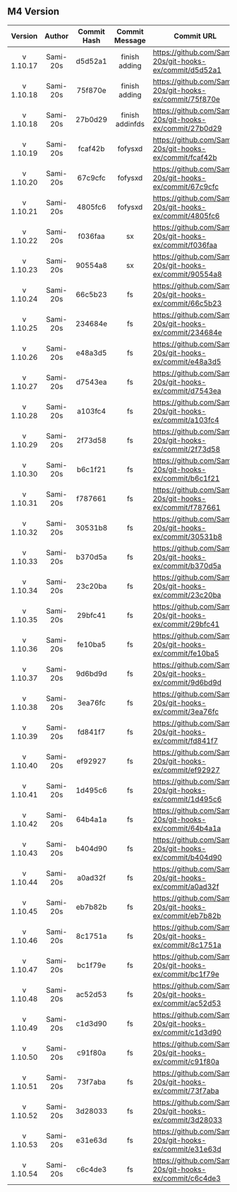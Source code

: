 ## M4 Version

|  Version  |  Author  | Commit Hash | Commit Message  | Commit URL                                              | Date                |
| :-------: | :------: | :---------: | :-------------: | ------------------------------------------------------- | ------------------- |
| v 1.10.17 | Sami-20s |   d5d52a1   |  finish adding  | https://github.com/Sami-20s/git-hooks-ex/commit/d5d52a1 | 2023-12-05 17:30:45 |
| v 1.10.18 | Sami-20s |   75f870e   |  finish adding  | https://github.com/Sami-20s/git-hooks-ex/commit/75f870e | 2023-12-05 17:31:54 |
| v 1.10.18 | Sami-20s |   27b0d29   | finish addinfds | https://github.com/Sami-20s/git-hooks-ex/commit/27b0d29 | 2023-12-05 17:32:34 |
| v 1.10.19 | Sami-20s |   fcaf42b   |     fofysxd     | https://github.com/Sami-20s/git-hooks-ex/commit/fcaf42b | 2023-12-05 17:35:19 |
| v 1.10.20 | Sami-20s | 67c9cfc | fofysxd | https://github.com/Sami-20s/git-hooks-ex/commit/67c9cfc | 2023-12-05 17:35:45 |
| v 1.10.21 | Sami-20s | 4805fc6 | fofysxd | https://github.com/Sami-20s/git-hooks-ex/commit/4805fc6 | 2023-12-05 17:36:14 |
| v 1.10.22 | Sami-20s | f036faa | sx | https://github.com/Sami-20s/git-hooks-ex/commit/f036faa | 2023-12-06 15:48:17 |
| v 1.10.23 | Sami-20s | 90554a8 | sx | https://github.com/Sami-20s/git-hooks-ex/commit/90554a8 | 2023-12-06 15:49:55 |
| v 1.10.24 | Sami-20s | 66c5b23 | fs | https://github.com/Sami-20s/git-hooks-ex/commit/66c5b23 | 2023-12-06 16:20:28 |
| v 1.10.25 | Sami-20s | 234684e | fs | https://github.com/Sami-20s/git-hooks-ex/commit/234684e | 2023-12-06 16:22:59 |
| v 1.10.26 | Sami-20s | e48a3d5 | fs | https://github.com/Sami-20s/git-hooks-ex/commit/e48a3d5 | 2023-12-06 16:24:11 |
| v 1.10.27 | Sami-20s | d7543ea | fs | https://github.com/Sami-20s/git-hooks-ex/commit/d7543ea | 2023-12-06 16:25:22 |
| v 1.10.28 | Sami-20s | a103fc4 | fs | https://github.com/Sami-20s/git-hooks-ex/commit/a103fc4 | 2023-12-06 16:26:39 |
| v 1.10.29 | Sami-20s | 2f73d58 | fs | https://github.com/Sami-20s/git-hooks-ex/commit/2f73d58 | 2023-12-06 16:31:21 |
| v 1.10.30 | Sami-20s | b6c1f21 | fs | https://github.com/Sami-20s/git-hooks-ex/commit/b6c1f21 | 2023-12-06 16:36:07 |
| v 1.10.31 | Sami-20s | f787661 | fs | https://github.com/Sami-20s/git-hooks-ex/commit/f787661 | 2023-12-06 16:38:20 |
| v 1.10.32 | Sami-20s | 30531b8 | fs | https://github.com/Sami-20s/git-hooks-ex/commit/30531b8 | 2023-12-06 16:39:21 |
| v 1.10.33 | Sami-20s | b370d5a | fs | https://github.com/Sami-20s/git-hooks-ex/commit/b370d5a | 2023-12-06 16:40:48 |
| v 1.10.34 | Sami-20s | 23c20ba | fs | https://github.com/Sami-20s/git-hooks-ex/commit/23c20ba | 2023-12-06 16:44:26 |
| v 1.10.35 | Sami-20s | 29bfc41 | fs | https://github.com/Sami-20s/git-hooks-ex/commit/29bfc41 | 2023-12-06 16:45:40 |
| v 1.10.36 | Sami-20s | fe10ba5 | fs | https://github.com/Sami-20s/git-hooks-ex/commit/fe10ba5 | 2023-12-06 16:46:34 |
| v 1.10.37 | Sami-20s | 9d6bd9d | fs | https://github.com/Sami-20s/git-hooks-ex/commit/9d6bd9d | 2023-12-06 16:48:40 |
| v 1.10.38 | Sami-20s | 3ea76fc | fs | https://github.com/Sami-20s/git-hooks-ex/commit/3ea76fc | 2023-12-06 16:49:46 |
| v 1.10.39 | Sami-20s | fd841f7 | fs | https://github.com/Sami-20s/git-hooks-ex/commit/fd841f7 | 2023-12-06 16:50:38 |
| v 1.10.40 | Sami-20s | ef92927 | fs | https://github.com/Sami-20s/git-hooks-ex/commit/ef92927 | 2023-12-06 16:52:44 |
| v 1.10.41 | Sami-20s | 1d495c6 | fs | https://github.com/Sami-20s/git-hooks-ex/commit/1d495c6 | 2023-12-06 16:54:08 |
| v 1.10.42 | Sami-20s | 64b4a1a | fs | https://github.com/Sami-20s/git-hooks-ex/commit/64b4a1a | 2023-12-06 17:03:09 |
| v 1.10.43 | Sami-20s | b404d90 | fs | https://github.com/Sami-20s/git-hooks-ex/commit/b404d90 | 2023-12-06 17:03:50 |
| v 1.10.44 | Sami-20s | a0ad32f | fs | https://github.com/Sami-20s/git-hooks-ex/commit/a0ad32f | 2023-12-06 17:05:04 |
| v 1.10.45 | Sami-20s | eb7b82b | fs | https://github.com/Sami-20s/git-hooks-ex/commit/eb7b82b | 2023-12-06 17:05:49 |
| v 1.10.46 | Sami-20s | 8c1751a | fs | https://github.com/Sami-20s/git-hooks-ex/commit/8c1751a | 2023-12-06 17:06:42 |
| v 1.10.47 | Sami-20s | bc1f79e | fs | https://github.com/Sami-20s/git-hooks-ex/commit/bc1f79e | 2023-12-06 17:07:39 |
| v 1.10.48 | Sami-20s | ac52d53 | fs | https://github.com/Sami-20s/git-hooks-ex/commit/ac52d53 | 2023-12-06 17:09:20 |
| v 1.10.49 | Sami-20s | c1d3d90 | fs | https://github.com/Sami-20s/git-hooks-ex/commit/c1d3d90 | 2023-12-06 17:10:37 |
| v 1.10.50 | Sami-20s | c91f80a | fs | https://github.com/Sami-20s/git-hooks-ex/commit/c91f80a | 2023-12-06 17:11:21 |
| v 1.10.51 | Sami-20s | 73f7aba | fs | https://github.com/Sami-20s/git-hooks-ex/commit/73f7aba | 2023-12-06 17:12:43 |
| v 1.10.52 | Sami-20s | 3d28033 | fs | https://github.com/Sami-20s/git-hooks-ex/commit/3d28033 | 2023-12-06 17:13:39 |
| v 1.10.53 | Sami-20s | e31e63d | fs | https://github.com/Sami-20s/git-hooks-ex/commit/e31e63d | 2023-12-06 17:14:27 |
| v 1.10.54 | Sami-20s | c6c4de3 | fs | https://github.com/Sami-20s/git-hooks-ex/commit/c6c4de3 | 2023-12-06 17:15:03 |
